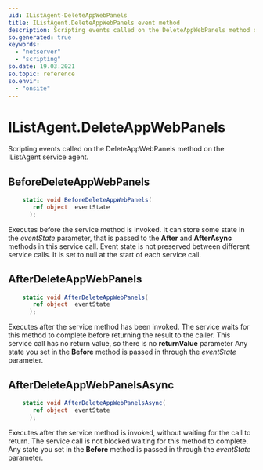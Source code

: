 ```yaml
---
uid: IListAgent-DeleteAppWebPanels
title: IListAgent.DeleteAppWebPanels event method
description: Scripting events called on the DeleteAppWebPanels method on the IListAgent service agent.
so.generated: true
keywords:
  - "netserver"
  - "scripting"
so.date: 19.03.2021
so.topic: reference
so.envir:
  - "onsite"
---
```

# IListAgent.DeleteAppWebPanels

Scripting events called on the <see cref='M:SuperOffice.CRM.Services.IListAgent.DeleteAppWebPanels'>DeleteAppWebPanels</see> method on the <see cref='IListAgent'>IListAgent</see>  service agent.

## BeforeDeleteAppWebPanels
```cs
    static void BeforeDeleteAppWebPanels(
       ref object  eventState
      );
```
Executes before the service method is invoked.
It can store some state in the *eventState* parameter, that is passed to the **After** and **AfterAsync** methods in this service call.
Event state is not preserved between different service calls. It is set to null at the start of each service call.
## AfterDeleteAppWebPanels
```cs
    static void AfterDeleteAppWebPanels(
       ref object  eventState
      );
```
Executes after the service method has been invoked. The service waits for this method to complete before returning the result to the caller.
This service call has no return value, so there is no **returnValue** parameter
Any state you set in the **Before** method is passed in through the *eventState* parameter.
## AfterDeleteAppWebPanelsAsync
```cs
    static void AfterDeleteAppWebPanelsAsync(
       ref object  eventState
      );
```
Executes after the service method is invoked, without waiting for the call to return.
The service call is not blocked waiting for this method to complete.
Any state you set in the **Before** method is passed in through the *eventState* parameter.

